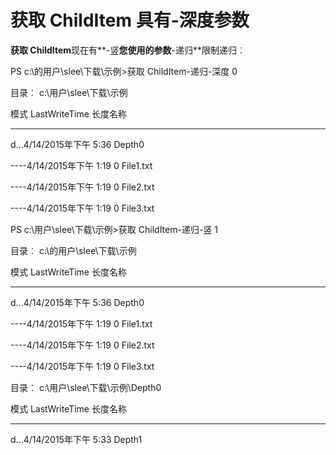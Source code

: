 # 获取 ChildItem 具有-深度参数
**获取 ChildItem**现在有**-竖**您使用的参数**-递归**限制递归︰

PS c:\\的用户\\slee\\下载\\示例&gt;获取 ChildItem-递归-深度 0

目录︰ c:\\用户\\slee\\下载\\示例

模式 LastWriteTime 长度名称

---- ------------- ------ ----

d...4/14/2015年下午 5:36 Depth0

----4/14/2015年下午 1:19 0 File1.txt

----4/14/2015年下午 1:19 0 File2.txt

----4/14/2015年下午 1:19 0 File3.txt

PS c:\\用户\\slee\\下载\\示例&gt;获取 ChildItem-递归-竖 1

目录︰ c:\\的用户\\slee\\下载\\示例

模式 LastWriteTime 长度名称

---- ------------- ------ ----

d...4/14/2015年下午 5:36 Depth0

----4/14/2015年下午 1:19 0 File1.txt

----4/14/2015年下午 1:19 0 File2.txt

----4/14/2015年下午 1:19 0 File3.txt

目录︰ c:\\用户\\slee\\下载\\示例\\Depth0

模式 LastWriteTime 长度名称

---- ------------- ------ ----

d...4/14/2015年下午 5:33 Depth1
